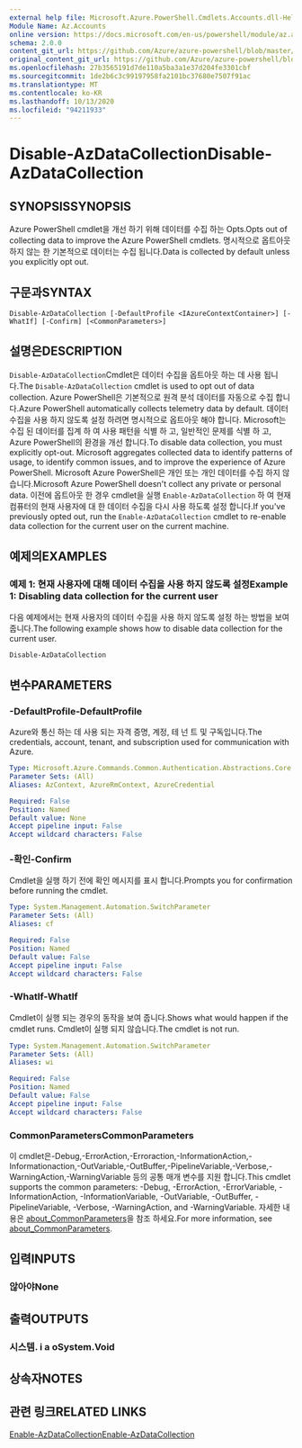 ```yaml
---
external help file: Microsoft.Azure.PowerShell.Cmdlets.Accounts.dll-Help.xml
Module Name: Az.Accounts
online version: https://docs.microsoft.com/en-us/powershell/module/az.accounts/disable-azdatacollection
schema: 2.0.0
content_git_url: https://github.com/Azure/azure-powershell/blob/master/src/Accounts/Accounts/help/Disable-AzDataCollection.md
original_content_git_url: https://github.com/Azure/azure-powershell/blob/master/src/Accounts/Accounts/help/Disable-AzDataCollection.md
ms.openlocfilehash: 27b3565191d7de110a5ba3a1e37d204fe3301cbf
ms.sourcegitcommit: 1de2b6c3c99197958fa2101bc37680e7507f91ac
ms.translationtype: MT
ms.contentlocale: ko-KR
ms.lasthandoff: 10/13/2020
ms.locfileid: "94211933"
---
```

# <span data-ttu-id="fa7f6-101">Disable-AzDataCollection</span><span class="sxs-lookup"><span data-stu-id="fa7f6-101">Disable-AzDataCollection</span></span>

## <span data-ttu-id="fa7f6-102">SYNOPSIS</span><span class="sxs-lookup"><span data-stu-id="fa7f6-102">SYNOPSIS</span></span>
<span data-ttu-id="fa7f6-103">Azure PowerShell cmdlet을 개선 하기 위해 데이터를 수집 하는 Opts.</span><span class="sxs-lookup"><span data-stu-id="fa7f6-103">Opts out of collecting data to improve the Azure PowerShell cmdlets.</span></span> <span data-ttu-id="fa7f6-104">명시적으로 옵트아웃 하지 않는 한 기본적으로 데이터는 수집 됩니다.</span><span class="sxs-lookup"><span data-stu-id="fa7f6-104">Data is collected by default unless you explicitly opt out.</span></span>

## <span data-ttu-id="fa7f6-105">구문과</span><span class="sxs-lookup"><span data-stu-id="fa7f6-105">SYNTAX</span></span>

```
Disable-AzDataCollection [-DefaultProfile <IAzureContextContainer>] [-WhatIf] [-Confirm] [<CommonParameters>]
```

## <span data-ttu-id="fa7f6-106">설명은</span><span class="sxs-lookup"><span data-stu-id="fa7f6-106">DESCRIPTION</span></span>

<span data-ttu-id="fa7f6-107">`Disable-AzDataCollection`Cmdlet은 데이터 수집을 옵트아웃 하는 데 사용 됩니다.</span><span class="sxs-lookup"><span data-stu-id="fa7f6-107">The `Disable-AzDataCollection` cmdlet is used to opt out of data collection.</span></span> <span data-ttu-id="fa7f6-108">Azure PowerShell은 기본적으로 원격 분석 데이터를 자동으로 수집 합니다.</span><span class="sxs-lookup"><span data-stu-id="fa7f6-108">Azure PowerShell automatically collects telemetry data by default.</span></span> <span data-ttu-id="fa7f6-109">데이터 수집을 사용 하지 않도록 설정 하려면 명시적으로 옵트아웃 해야 합니다. Microsoft는 수집 된 데이터를 집계 하 여 사용 패턴을 식별 하 고, 일반적인 문제를 식별 하 고, Azure PowerShell의 환경을 개선 합니다.</span><span class="sxs-lookup"><span data-stu-id="fa7f6-109">To disable data collection, you must explicitly opt-out. Microsoft aggregates collected data to identify patterns of usage, to identify common issues, and to improve the experience of Azure PowerShell.</span></span> <span data-ttu-id="fa7f6-110">Microsoft Azure PowerShell은 개인 또는 개인 데이터를 수집 하지 않습니다.</span><span class="sxs-lookup"><span data-stu-id="fa7f6-110">Microsoft Azure PowerShell doesn't collect any private or personal data.</span></span> <span data-ttu-id="fa7f6-111">이전에 옵트아웃 한 경우 cmdlet을 실행 `Enable-AzDataCollection` 하 여 현재 컴퓨터의 현재 사용자에 대 한 데이터 수집을 다시 사용 하도록 설정 합니다.</span><span class="sxs-lookup"><span data-stu-id="fa7f6-111">If you've previously opted out, run the `Enable-AzDataCollection` cmdlet to re-enable data collection for the current user on the current machine.</span></span>

## <span data-ttu-id="fa7f6-112">예제의</span><span class="sxs-lookup"><span data-stu-id="fa7f6-112">EXAMPLES</span></span>

### <span data-ttu-id="fa7f6-113">예제 1: 현재 사용자에 대해 데이터 수집을 사용 하지 않도록 설정</span><span class="sxs-lookup"><span data-stu-id="fa7f6-113">Example 1: Disabling data collection for the current user</span></span>

<span data-ttu-id="fa7f6-114">다음 예제에서는 현재 사용자의 데이터 수집을 사용 하지 않도록 설정 하는 방법을 보여 줍니다.</span><span class="sxs-lookup"><span data-stu-id="fa7f6-114">The following example shows how to disable data collection for the current user.</span></span>

```powershell
Disable-AzDataCollection
```

## <span data-ttu-id="fa7f6-115">변수</span><span class="sxs-lookup"><span data-stu-id="fa7f6-115">PARAMETERS</span></span>

### <span data-ttu-id="fa7f6-116">-DefaultProfile</span><span class="sxs-lookup"><span data-stu-id="fa7f6-116">-DefaultProfile</span></span>

<span data-ttu-id="fa7f6-117">Azure와 통신 하는 데 사용 되는 자격 증명, 계정, 테 넌 트 및 구독입니다.</span><span class="sxs-lookup"><span data-stu-id="fa7f6-117">The credentials, account, tenant, and subscription used for communication with Azure.</span></span>

```yaml
Type: Microsoft.Azure.Commands.Common.Authentication.Abstractions.Core.IAzureContextContainer
Parameter Sets: (All)
Aliases: AzContext, AzureRmContext, AzureCredential

Required: False
Position: Named
Default value: None
Accept pipeline input: False
Accept wildcard characters: False
```

### <span data-ttu-id="fa7f6-118">-확인</span><span class="sxs-lookup"><span data-stu-id="fa7f6-118">-Confirm</span></span>

<span data-ttu-id="fa7f6-119">Cmdlet을 실행 하기 전에 확인 메시지를 표시 합니다.</span><span class="sxs-lookup"><span data-stu-id="fa7f6-119">Prompts you for confirmation before running the cmdlet.</span></span>

```yaml
Type: System.Management.Automation.SwitchParameter
Parameter Sets: (All)
Aliases: cf

Required: False
Position: Named
Default value: False
Accept pipeline input: False
Accept wildcard characters: False
```

### <span data-ttu-id="fa7f6-120">-WhatIf</span><span class="sxs-lookup"><span data-stu-id="fa7f6-120">-WhatIf</span></span>

<span data-ttu-id="fa7f6-121">Cmdlet이 실행 되는 경우의 동작을 보여 줍니다.</span><span class="sxs-lookup"><span data-stu-id="fa7f6-121">Shows what would happen if the cmdlet runs.</span></span> <span data-ttu-id="fa7f6-122">Cmdlet이 실행 되지 않습니다.</span><span class="sxs-lookup"><span data-stu-id="fa7f6-122">The cmdlet is not run.</span></span>

```yaml
Type: System.Management.Automation.SwitchParameter
Parameter Sets: (All)
Aliases: wi

Required: False
Position: Named
Default value: False
Accept pipeline input: False
Accept wildcard characters: False
```

### <span data-ttu-id="fa7f6-123">CommonParameters</span><span class="sxs-lookup"><span data-stu-id="fa7f6-123">CommonParameters</span></span>

<span data-ttu-id="fa7f6-124">이 cmdlet은-Debug,-ErrorAction,-Erroraction,-InformationAction,-Informationaction,-OutVariable,-OutBuffer,-PipelineVariable,-Verbose,-WarningAction,-WarningVariable 등의 공통 매개 변수를 지원 합니다.</span><span class="sxs-lookup"><span data-stu-id="fa7f6-124">This cmdlet supports the common parameters: -Debug, -ErrorAction, -ErrorVariable, -InformationAction, -InformationVariable, -OutVariable, -OutBuffer, -PipelineVariable, -Verbose, -WarningAction, and -WarningVariable.</span></span> <span data-ttu-id="fa7f6-125">자세한 내용은 [about_CommonParameters](/powershell/module/microsoft.powershell.core/about/about_commonparameters)을 참조 하세요.</span><span class="sxs-lookup"><span data-stu-id="fa7f6-125">For more information, see [about_CommonParameters](/powershell/module/microsoft.powershell.core/about/about_commonparameters).</span></span>

## <span data-ttu-id="fa7f6-126">입력</span><span class="sxs-lookup"><span data-stu-id="fa7f6-126">INPUTS</span></span>

### <span data-ttu-id="fa7f6-127">않아야</span><span class="sxs-lookup"><span data-stu-id="fa7f6-127">None</span></span>

## <span data-ttu-id="fa7f6-128">출력</span><span class="sxs-lookup"><span data-stu-id="fa7f6-128">OUTPUTS</span></span>

### <span data-ttu-id="fa7f6-129">시스템. i a o</span><span class="sxs-lookup"><span data-stu-id="fa7f6-129">System.Void</span></span>

## <span data-ttu-id="fa7f6-130">상속자</span><span class="sxs-lookup"><span data-stu-id="fa7f6-130">NOTES</span></span>

## <span data-ttu-id="fa7f6-131">관련 링크</span><span class="sxs-lookup"><span data-stu-id="fa7f6-131">RELATED LINKS</span></span>

[<span data-ttu-id="fa7f6-132">Enable-AzDataCollection</span><span class="sxs-lookup"><span data-stu-id="fa7f6-132">Enable-AzDataCollection</span></span>](./Enable-AzDataCollection.md)
